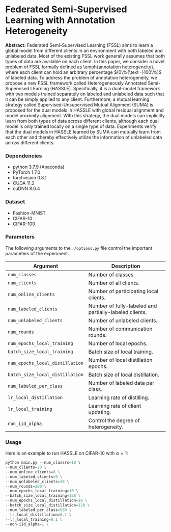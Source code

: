 # Federated Semi-Supervised Learning with Annotation Heterogeneity

**Abstract:** Federated Semi-Supervised Learning (FSSL) aims to learn a global model from different clients in an environment with both labeled and unlabeled data.  Most of the existing FSSL work generally assumes that both types of data are available on each client. In this paper, we consider a novel problem of FSSL formally defined as \emph{annotation heterogeneity}, where each client can hold an arbitrary percentage $(0\%{\text -}100\%)$ of labeled data. To address the problem of annotation heterogeneity, we propose a new FSSL framework called Heterogeneously Annotated Semi-Supervised LEarning (HASSLE).  Specifically, it is a dual-model framework with two models trained separately on labeled and unlabeled data such that it can be simply applied to any client.  Furthermore, a mutual learning strategy called Supervised-Unsupervised Mutual Alignment (SUMA) is proposed for the dual models in HASSLE with global residual alignment and model proximity alignment. With this strategy, the dual models can implicitly learn from both types of data across different clients, although each dual model is only trained locally on a single type of data. Experiments verify that the dual models in HASSLE learned by SUMA can mutually learn from each other and thereby effectively utilize the information of unlabeled data across different clients.



### Dependencies

- python 3.7.9 (Anaconda)
- PyTorch 1.7.0
- torchvision 0.8.1
- CUDA 11.2
- cuDNN 8.0.4



### Dataset

- Fashion-MNIST
- CIFAR-10
- CIFAR-100



### Parameters

The following arguments to the `./options.py` file control the important parameters of the experiment.

| Argument                        | Description                                            |
| ------------------------------- | ------------------------------------------------------ |
| `num_classes`                   | Number of classes                                      |
| `num_clients`                   | Number of all clients.                                 |
| `num_online_clients`            | Number of participating local clients.                 |
| `num_labeled_clients`           | Number of fully-labeled and partially-labeled clients. |
| `num_unlabeled_clients`         | Number of unlabeled clients.                           |
| `num_rounds`                    | Number of communication rounds.                        |
| `num_epochs_local_training`     | Number of local epochs.                                |
| `batch_size_local_training`     | Batch size of local training.                          |
| `num_epochs_local_distillation` | Number of local distillation epochs.                   |
| `batch_size_local_distillation` | Batch size of local distillation.                      |
| `num_labeled_per_class`         | Number of labeled data per class.                      |
| `lr_local_distillation`         | Learning rate of distilling.                           |
| `lr_local_training`             | Learning rate of client updating.                      |
| `non_iid_alpha`                 | Control the degree of heterogeneity.                   |



### Usage

Here is an example to run HASSLE on CIFAR-10 with $\alpha=1$:

```python
python main.py --num_classrs=10 \ 
--num_clients=20 \
--num_online_clients=8 \
--num_labeled_clients=9 \
--num_unlabeled_clients=10 \
--num_rounds=200 \
--num_epochs_local_training=10 \
--batch_size_local_training=128 \
--num_epochs_local_distillation=10 \
--batch_size_local_distillation=128 \
--num_labeled_per_class=500 \
--lr_local_distillation=0.1 \
--lr_local_training=0.1 \
--non-iid_alpha=1 \
```



